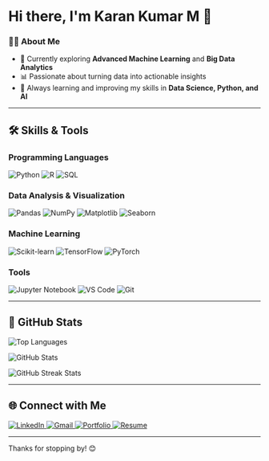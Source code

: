 # Hi there, I'm Karan Kumar M 👋  

### 👨‍💻 About Me  
- 🌱 Currently exploring **Advanced Machine Learning** and **Big Data Analytics**  
- 📊 Passionate about turning data into actionable insights  
- 🧠 Always learning and improving my skills in **Data Science, Python, and AI**  

---

## 🛠️ Skills & Tools  

### Programming Languages  
![Python](https://img.shields.io/badge/-Python-3776AB?style=for-the-badge&logo=python&logoColor=white)  ![R](https://img.shields.io/badge/-R-276DC3?style=for-the-badge&logo=r&logoColor=white)  ![SQL](https://img.shields.io/badge/-SQL-4479A1?style=for-the-badge&logo=postgresql&logoColor=white)  

### Data Analysis & Visualization  
![Pandas](https://img.shields.io/badge/-Pandas-150458?style=for-the-badge&logo=pandas&logoColor=white)  ![NumPy](https://img.shields.io/badge/-NumPy-013243?style=for-the-badge&logo=numpy&logoColor=white)  ![Matplotlib](https://img.shields.io/badge/-Matplotlib-11557C?style=for-the-badge&logo=plotly&logoColor=white)  ![Seaborn](https://img.shields.io/badge/-Seaborn-49B0C3?style=for-the-badge&logo=plotly&logoColor=white)  

### Machine Learning  
![Scikit-learn](https://img.shields.io/badge/-Scikit--learn-F7931E?style=for-the-badge&logo=scikit-learn&logoColor=white)  ![TensorFlow](https://img.shields.io/badge/-TensorFlow-FF6F00?style=for-the-badge&logo=tensorflow&logoColor=white)  ![PyTorch](https://img.shields.io/badge/-PyTorch-EE4C2C?style=for-the-badge&logo=pytorch&logoColor=white)  

### Tools  
![Jupyter Notebook](https://img.shields.io/badge/-Jupyter-F37626?style=for-the-badge&logo=jupyter&logoColor=white)  ![VS Code](https://img.shields.io/badge/-VS%20Code-007ACC?style=for-the-badge&logo=visual-studio-code&logoColor=white)  ![Git](https://img.shields.io/badge/-Git-F05032?style=for-the-badge&logo=git&logoColor=white)  

---

## 🚀 GitHub Stats  

<p align="left">
  <img src="https://github-readme-stats.vercel.app/api/top-langs?username=karankumarm549&show_icons=true&locale=en&layout=compact" alt="Top Languages" />
</p>

<p align="left">
  <img src="https://github-readme-stats.vercel.app/api?username=karankumarm549&show_icons=true&locale=en" alt="GitHub Stats" />
</p>

<p align="left">
  <img src="https://github-readme-streak-stats.herokuapp.com/?user=karankumarm549&" alt="GitHub Streak Stats" />
</p>

---

## 🌐 Connect with Me  

<p align="left">
  <a href="https://linkedin.com/in/Karan549" target="_blank">
    <img src="https://img.shields.io/badge/LinkedIn-0077B5?style=for-the-badge&logo=linkedin&logoColor=white" alt="LinkedIn" />
  </a>
  <a href="mailto:karankumarm549@gmail.com" target="_blank">
    <img src="https://img.shields.io/badge/Gmail-D14836?style=for-the-badge&logo=gmail&logoColor=white" alt="Gmail" />
  </a>
  <a href="https://karan549.framer.website/" target="_blank">
    <img src="https://img.shields.io/badge/Portfolio-000000?style=for-the-badge&logo=About.me&logoColor=white" alt="Portfolio" />
  </a>
  <a href="https://drive.google.com/file/d/1_J__y-F2vmxWumC3ok73FLBruyKn3rR_/view?usp=drive_link" target="_blank">
    <img src="https://img.shields.io/badge/Resume-4285F4?style=for-the-badge&logo=Google-Drive&logoColor=white" alt="Resume" />
  </a>
</p>

---


Thanks for stopping by! 😊
